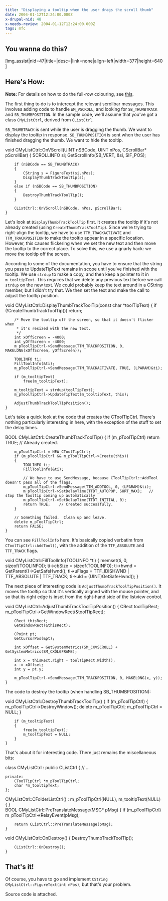 ```yaml
---
title: "Displaying a tooltip when the user drags the scroll thumb"
date: 2004-01-12T12:24:00.000Z
x-drupal-nid: 48
x-needs-review: 2004-01-12T12:24:00.000Z
tags: mfc
---
```

## You wanna do this?

[img_assist|nid=47|title=|desc=|link=none|align=left|width=377|height=640]

## Here's How:

**Note:** For details on how to do the full-row colouring, see [this](/node/view/63).

The first thing to do is to intercept the relevant scrollbar messages. This involves adding code to handle `WM_VSCROLL`, and looking for `SB_THUMBTRACK` and `SB_THUMBPOSITION`. In the sample code, we'll assume that you've got a class `CMyListCtrl`, derived from `CListCtrl`.

`SB_THUMBTRACK` is sent while the user is dragging the thumb. We want to display the tooltip in response. `SB_THUMBPOSITION` is sent when the user has finished dragging the thumb. We want to hide the tooltip.

<div class="snippet">
    void CMyListCtrl::OnVScroll(UINT nSBCode, UINT nPos, CScrollBar* pScrollBar)
    {
        SCROLLINFO si;
        GetScrollInfo(SB_VERT, &si, SIF_POS);

        if (nSBCode == SB_THUMBTRACK)
        {
            CString s = FigureText(si.nPos);
            DisplayThumbTrackToolTip(s);
        }
        else if (nSBCode == SB_THUMBPOSITION)
        {
            DestroyThumbTrackToolTip();
        }

        CListCtrl::OnVScroll(nSBCode, nPos, pScrollBar);
    }

</div>

Let's look at `DisplayThumbTrackToolTip` first. It creates the tooltip if it's not already created (using `CreateThumbTrackToolTip`). Since we're trying to right-align the tooltip, we have to use `TTM_TRACKACTIVATE` and `TTM_TRACKPOSITION` to make the tooltip appear in a specific location. However, this causes flickering when we set the new text and then move the tooltip to the correct place. To solve this, we use a gnarly hack: we move the tooltip off the screen.

According to some of the documentation, you have to ensure that the string you pass to UpdateTipText remains in scope until you've finished with the tooltip. We use `strdup` to make a copy, and then keep a pointer to it in `m_tooltipText`. This requires that we delete any previous text before we call `strdup` on the new text. We could probably keep the text around in a CString member, but I didn't try that. We then set the text and make the call to adjust the tooltip position.

<div class="snippet">
    void CMyListCtrl::DisplayThumbTrackToolTip(const char *toolTipText)
    {
        if (!CreateThumbTrackToolTip())
            return;

        /* Move the tooltip off the screen, so that it doesn't flicker when
         * it's resized with the new text.
         */
        int xOffScreen = -4000;
        int yOffScreen = -4000;
        m_pToolTipCtrl->SendMessage(TTM_TRACKPOSITION, 0, MAKELONG(xOffScreen, yOffScreen));

        TOOLINFO ti;
        FillToolInfo(&ti);
        m_pToolTipCtrl->SendMessage(TTM_TRACKACTIVATE, TRUE, (LPARAM)&ti);

        if (m_tooltipText)
            free(m_tooltipText);

        m_tooltipText = strdup(toolTipText);
        m_pToolTipCtrl->UpdateTipText(m_tooltipText, this);

        AdjustThumbTrackToolTipPosition();
    }

</div>

Let's take a quick look at the code that creates the CToolTipCtrl. There's nothing particularly interesting in here, with the exception of the stuff to set the delay times.

<div class="snippet">
    BOOL CMyListCtrl::CreateThumbTrackToolTip()
    {
        if (m_pToolTipCtrl)
            return TRUE;	// Already created.

        m_pToolTipCtrl = NEW CToolTipCtrl;
        if (m_pToolTipCtrl && m_pToolTipCtrl->Create(this))
        {
            TOOLINFO ti;
            FillToolInfo(&ti);

            // We have to use SendMessage, because CToolTipCtrl::AddTool doesn't pass all of the flags.
            m_pToolTipCtrl->SendMessage(TTM_ADDTOOL, 0, (LPARAM)&ti);
            m_pToolTipCtrl->SetDelayTime(TTDT_AUTOPOP, SHRT_MAX);   // stop the tooltip coming up automatically
            m_pToolTipCtrl->SetDelayTime(TTDT_INITIAL, 0);
            return TRUE;	// Created successfully.
        }

        // Something failed.  Clean up and leave.
        delete m_pToolTipCtrl;
        return FALSE;
    }

</div>

You can see `FillToolInfo` here. It's basically copied verbatim from `CToolTipCtrl::AddTool()`, with the addition of the `TTF_ABSOLUTE` and `TTF_TRACK` flags.

<div class="snippet">
    void CMyListCtrl::FillToolInfo(TOOLINFO *ti)
    {
        memset(ti, 0, sizeof(TOOLINFO));
        ti->cbSize = sizeof(TOOLINFO);
        ti->hwnd = GetParent()->GetSafeHwnd();
        ti->uFlags = TTF_IDISHWND | TTF_ABSOLUTE | TTF_TRACK;
        ti->uId = (UINT)GetSafeHwnd();
    }

</div>

The next piece of interesting code is `AdjustThumbTrackToolTipPosition()`. It moves the tooltip so that it's vertically aligned with the mouse pointer, and so that its right edge is inset from the right-hand side of the listview control.

<div class="snippet">
    void CMyListCtrl::AdjustThumbTrackToolTipPosition()
    {
        CRect toolTipRect;
        m_pToolTipCtrl->GetWindowRect(&toolTipRect);

        CRect thisRect;
        GetWindowRect(&thisRect);

        CPoint pt;
        GetCursorPos(&pt);

        int xOffset = GetSystemMetrics(SM_CXVSCROLL) + GetSystemMetrics(SM_CXDLGFRAME);

        int x = thisRect.right - toolTipRect.Width();
        x -= xOffset;
        int y = pt.y;

        m_pToolTipCtrl->SendMessage(TTM_TRACKPOSITION, 0, MAKELONG(x, y));
    }

</div>

The code to destroy the tooltip (when handling SB_THUMBPOSITION):

<div class="snippet">
    void CMyListCtrl::DestroyThumbTrackToolTip()
    {
        if (m_pToolTipCtrl)
        {
            m_pToolTipCtrl->DestroyWindow();
            delete m_pToolTipCtrl;
            m_pToolTipCtrl = NULL;
        }

        if (m_tooltipText)
        {
            free(m_tooltipText);
            m_tooltipText = NULL;
        }
    }

</div>

That's about it for interesting code. There just remains the miscellaneous bits:

<div class="snippet">
    class CMyListCtrl : public CListCtrl
    {
        // ...

    private:
        CToolTipCtrl *m_pToolTipCtrl;
        char *m_tooltipText;
    };

</div>

<div class="snippet">
    CMyListCtrl::CFolderListCtrl()
        : m_pToolTipCtrl(NULL), m_tooltipText(NULL)
    {
    }

</div>

<div class="snippet">
    BOOL CMyListCtrl::PreTranslateMessage(MSG* pMsg)
    {
        if (m_pToolTipCtrl)
            m_pToolTipCtrl->RelayEvent(pMsg);

        return CListCtrl::PreTranslateMessage(pMsg);
    }

</div>

<div class="snippet">
    void CMyListCtrl::OnDestroy()
    {
        DestroyThumbTrackToolTip();

        CListCtrl::OnDestroy();
    }

</div>

## That's it!

Of course, you have to go and implement `CString CMyListCtrl::FigureText(int nPos)`, but that's your problem.

Source code is attached.
